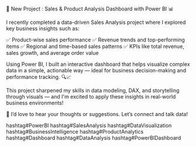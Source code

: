 🚀 New Project : Sales & Product Analysis Dashboard with Power BI 📊

I recently completed a data-driven Sales Analysis project where I explored key business insights such as:

✅ Product-wise sales performance
✅ Revenue trends and top-performing items
✅ Regional and time-based sales patterns
✅ KPIs like total revenue, sales growth, and average order value

Using Power BI, I built an interactive dashboard that helps visualize complex data in a simple, actionable way — ideal for business decision-making and performance tracking. 🔍📈

This project sharpened my skills in data modeling, DAX, and storytelling through visuals — and I'm excited to apply these insights in real-world business environments!

💬 I’d love to hear your thoughts or suggestions. Let’s connect and talk data!

hashtag#PowerBI hashtag#SalesAnalysis hashtag#DataVisualization hashtag#BusinessIntelligence hashtag#ProductAnalytics hashtag#Dashboard hashtag#DataAnalysis hashtag#PowerBIDashboard
